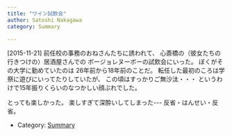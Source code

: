 ```yaml
---
title: "ワイン試飲会"
author: Satoshi Nakagawa
category: Summary

---
```


[2015-11-21]  前任校の事務のおねさんたちに誘われて、
心斎橋の（彼女たちの行きつけの）居酒屋さんでの
ボージョレヌーボーの試飲会にいった。
ぼくがその大学に勤めていたのは
26年前から18年前のことだ。
転任した最初のころは学祭に遊びにいってたりしていたが、
この頃はすっかりご無沙汰・・・
というわけで15年振りくらいのなつかしい顔ぶれでした。

 とっても楽しかった。
楽しすぎて深酔いしてしまった---
反省・はんせい・反省。

- Category: [Summary](/categories.html#Summary)


